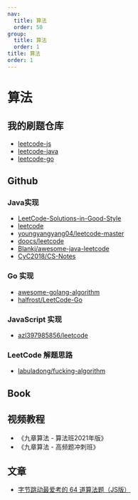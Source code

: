 ```yaml
---
nav:
  title: 算法
  order: 50
group:
  title: 算法
  order: 1
title: 算法
order: 1
---
```


# 算法

## 我的刷题仓库

- [leetcode-js](https://github.com/weisuoke/leetcode-js)
- [leetcode-java](https://github.com/weisuoke/leetcode-java)
- [leetcode-go](https://github.com/weisuoke/leetcode-go)

## Github

### Java实现

- [LeetCode-Solutions-in-Good-Style](https://github.com/liweiwei1419/LeetCode-Solutions-in-Good-Style/)
- [leetcode](https://github.com/grandyang/leetcode/)
- [youngyangyang04/leetcode-master](https://github.com/youngyangyang04/leetcode-master)
- [doocs/leetcode](https://github.com/doocs/leetcode/)
- [Blankj/awesome-java-leetcode](https://github.com/Blankj/awesome-java-leetcode/)
- [CyC2018/CS-Notes](https://github.com/CyC2018/CS-Notes)

### Go 实现

- [awesome-golang-algorithm](https://github.com/kylesliu/awesome-golang-algorithm/)
- [halfrost/LeetCode-Go](https://github.com/halfrost/LeetCode-Go/)

### JavaScript 实现

- [azl397985856/leetcode](https://github.com/azl397985856/leetcode/)

### LeetCode 解题思路

- [labuladong/fucking-algorithm](https://github.com/labuladong/fucking-algorithm)

## Book

## 视频教程

- 《九章算法 - 算法班2021年版》
- 《九章算法 - 高频题冲刺班》

## 文章

- [字节跳动最爱考的 64 道算法题（JS版）](https://juejin.cn/post/6947842412102287373)